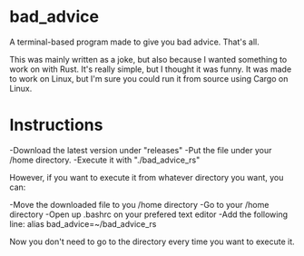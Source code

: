 # bad_advice
A terminal-based program made to give you bad advice. That's all. 

This was mainly written as a joke, but also because I wanted something to work on with Rust. It's really simple, but I thought it was funny.
It was made to work on Linux, but I'm sure you could run it from source using Cargo on Linux.

# Instructions
-Download the latest version under "releases"
-Put the file under your /home directory.
-Execute it with "./bad_advice_rs"

However, if you want to execute it from whatever directory you want, you can:

-Move the downloaded file to you /home directory
-Go to your /home directory
-Open up .bashrc on your prefered text editor
-Add the following line: alias bad_advice=~/bad_advice_rs

Now you don't need to go to the directory every time you want to execute it.
